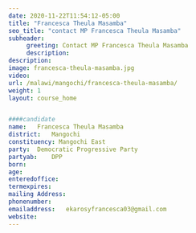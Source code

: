 ```yaml
---
date: 2020-11-22T11:54:12-05:00
title: "Francesca Theula Masamba"
seo_title: "contact MP Francesca Theula Masamba"
subheader:
     greeting: Contact MP Francesca Theula Masamba
     description: 
description: 
image: francesca-theula-masamba.jpg
video: 
url: /malawi/mangochi/francesca-theula-masamba/
weight: 1
layout: course_home


####candidate
name:	Francesca Theula Masamba
district:	Mangochi
constituency: Mangochi East
party:	Democratic Progressive Party
partyab:	DPP
born:
age: 
enteredoffice:	
termexpires:	
mailing Address:
phonenumber:	
emailaddress:	ekarosyfrancesca03@gmail.com
website:	
---
```


